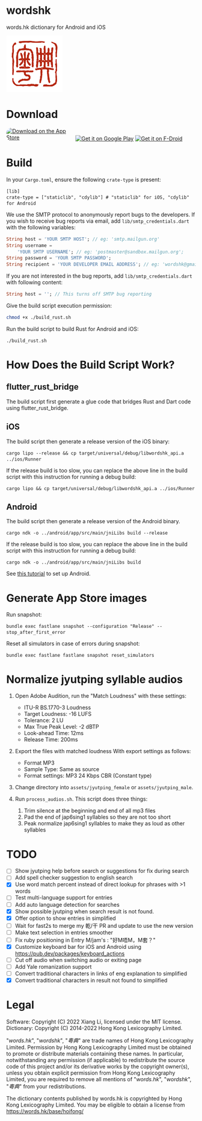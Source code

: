 # wordshk

words.hk dictionary for Android and iOS

<img alt='wordshk app logo' src='assets/icon.png' style='width: 150px'>

# Download

<a href="https://apps.apple.com/us/app/words-hk-%E7%B2%B5%E5%85%B8/id1621976909?itsct=apps_box_badge&amp;itscg=30200" style="display: inline-block; overflow: hidden; border-radius: 13px; width: 180px"><img src="https://tools.applemediaservices.com/api/badges/download-on-the-app-store/black/en-us?size=250x83&amp;releaseDate=1657756800&h=1600d970c262d2b70ad557b308a2154b" alt="Download on the App Store" style="border-radius: 13px; width: 200px; height: 95px;"></a>
<a href='https://play.google.com/store/apps/details?id=hk.words.wordshk&pcampaignid=pcampaignidMKT-Other-global-all-co-prtnr-py-PartBadge-Mar2515-1'><img alt='Get it on Google Play' src='https://play.google.com/intl/en_us/badges/static/images/badges/en_badge_web_generic.png' height="80"/></a>
<a href="https://f-droid.org/repository/browse/?fdid=hk.words.wordshk"><img alt="Get it on F-Droid" height="80" src="https://f-droid.org/badge/get-it-on.png"/></a>

# Build

In your `Cargo.toml`, ensure the following `crate-type` is present:

```
[lib]
crate-type = ["staticlib", "cdylib"] # "staticlib" for iOS, "cdylib" for Android
```

We use the SMTP protocol to anonymously report bugs to the developers. If you wish to
receive bug reports via email, add `lib/smtp_credentials.dart` with the following variables:

```dart
String host = 'YOUR SMTP HOST'; // eg: 'smtp.mailgun.org'
String username =
    'YOUR SMTP USERNAME'; // eg: 'postmaster@sandbox.mailgun.org';
String password = 'YOUR SMTP PASSWORD';
String recipient = 'YOUR DEVELOPER EMAIL ADDRESS'; // eg: 'wordshk@gmail.com'
```

If you are not interested in the bug reports, add `lib/smtp_credentials.dart` with
following content:

```dart
String host = ''; // This turns off SMTP bug reporting
```

Give the build script execution permission:

```bash
chmod +x ./build_rust.sh
```

Run the build script to build Rust for Android and iOS:

```bash
./build_rust.sh
```

# How Does the Build Script Work?

## flutter_rust_bridge

The build script first generate a glue code that bridges Rust and Dart code using flutter_rust_bridge.

## iOS

The build script then generate a release version of the iOS binary:

```
cargo lipo --release && cp target/universal/debug/libwordshk_api.a ../ios/Runner
```

If the release build is too slow, you can replace the above line in the build script with
this instruction for running a debug build:

```
cargo lipo && cp target/universal/debug/libwordshk_api.a ../ios/Runner
```

## Android

The build script then generate a release version of the Android binary.

```
cargo ndk -o ../android/app/src/main/jniLibs build --release
```

If the release build is too slow, you can replace the above line in the build script with
this instruction for running a debug build:

```
cargo ndk -o ../android/app/src/main/jniLibs build
```

See [this tutorial](https://cjycode.com/flutter_rust_bridge/template/setup_android.html) to set up Android.

# Generate App Store images

Run snapshot:

```
bundle exec fastlane snapshot --configuration "Release" --stop_after_first_error
```

Reset all simulators in case of errors during snapshot:

```
bundle exec fastlane fastlane snapshot reset_simulators
```

# Normalize jyutping syllable audios

1. Open Adobe Audition, run the "Match Loudness" with these settings:
   
   * ITU-R BS.1770-3 Loudness
   * Target Loudness: -16 LUFS
   * Tolerance: 2 LU
   * Max True Peak Level: -2 dBTP
   * Look-ahead Time: 12ms
   * Release Time: 200ms

2. Export the files with matched loudness
   With export settings as follows:
   
   * Format MP3
   * Sample Type: Same as source
   * Format settings: MP3 24 Kbps CBR (Constant type)

3. Change directory into `assets/jyutping_female` or `assets/jyutping_male`.

4. Run `process_audios.sh`. This script does three things:
   
   1. Trim silence at the beginning and end of all mp3 files
   2. Pad the end of jap6sing1 syllables so they are not too short
   3. Peak normalize jap6sing1 syllables to make they as loud as other syllables

# TODO

- [ ] Show jyutping help before search or suggestions for fix during search
- [ ] Add spell checker suggestion to english search
- [x] Use word match percent instead of direct lookup for phrases with >1 words
- [ ] Test multi-language support for entries
- [ ] Add auto language detection for searches
- [x] Show possible jyutping when search result is not found.
- [x] Offer option to show entries in simplified
- [ ] Wait for fast2s to merge my 乾/干 PR and update to use the new version
- [ ] Make text selection in entries smoother
- [ ] Fix ruby positioning in Entry M/jam's <eg>: "好M唔M，M套？"
- [x] Customize keyboard bar for iOS and Android using https://pub.dev/packages/keyboard_actions
- [ ] Cut off audio when switching audio or exiting page
- [ ] Add Yale romanization support
- [ ] Convert traditional characters in links of eng explanation to simplified
- [x] Convert traditional characters in result not found to simplified

# Legal

Software: Copyright (C) 2022 Xiang Li, licensed under the MIT license.
Dictionary: Copyright (C) 2014-2022 Hong Kong Lexicography Limited.

"*words.hk*", "*wordshk*", "*粵典*" are trade names of Hong Kong Lexicography
Limited. Permission by Hong Kong Lexicography Limited must be obtained to
promote or distribute materials containing these names. In particular,
notwithstanding any permission (if applicable) to redistribute the source code
of this project and/or its derivative works by the copyright owner(s), unless
you obtain explicit permission from Hong Kong Lexicography Limited, you are
required to remove all mentions of "*words.hk*", "*wordshk*", "*粵典*" from
your redistributions.

The dictionary contents published by words.hk is copyrighted by Hong Kong
Lexicography Limited. You may be eligible to obtain a license from
https://words.hk/base/hoifong/
